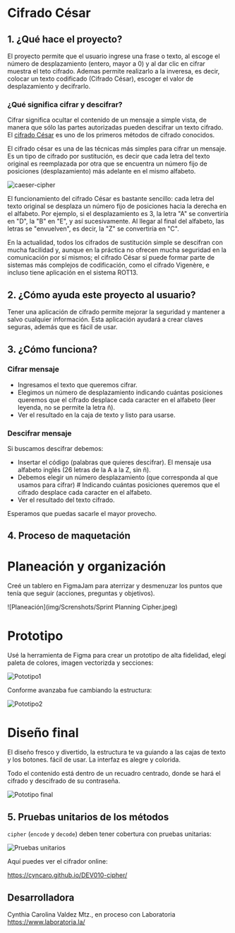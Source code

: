 # Cifrado César


## 1. ¿Qué hace el proyecto?

El proyecto permite que el usuario ingrese una frase o texto, al escoge el número de desplazamiento (entero, mayor a 0) y al dar clic en cifrar muestra el teto cifrado. Ademas permite realizarlo a la inveresa, es decir, colocar un texto codificado (Cifrado César), escoger el valor de desplazamiento y decifrarlo.

### ¿Qué significa cifrar y descifrar?

Cifrar significa ocultar el contenido de un mensaje a simple vista, de manera
que sólo las partes autorizadas pueden descifrar un texto cifrado.
El [cifrado César](https://en.wikipedia.org/wiki/Caesar_cipher)
es uno de los primeros métodos de cifrado conocidos. 

El cifrado césar es una de las técnicas más simples para cifrar un mensaje. Es
un tipo de cifrado por sustitución, es decir que cada letra del texto original
es reemplazada por otra que se encuentra un número fijo de posiciones
(desplazamiento) más adelante en el mismo alfabeto.

![caeser-cipher](https://upload.wikimedia.org/wikipedia/commons/thumb/2/2b/Caesar3.svg/2000px-Caesar3.svg.png)

El funcionamiento del cifrado César es bastante sencillo: cada letra del texto original se desplaza un número fijo de posiciones hacia la derecha en el alfabeto. Por ejemplo, si el desplazamiento es 3, la letra "A" se convertiría en "D", la "B" en "E", y así sucesivamente. Al llegar al final del alfabeto, las letras se "envuelven", es decir, la "Z" se convertiría en "C".

En la actualidad, todos los cifrados de sustitución simple se descifran con
mucha facilidad y, aunque en la práctica no ofrecen mucha seguridad en la
comunicación por sí mismos; el cifrado César sí puede formar parte de sistemas
más complejos de codificación, como el cifrado Vigenère, e incluso tiene
aplicación en el sistema ROT13.

## 2. ¿Cómo ayuda este proyecto al usuario?

Tener una aplicación de cifrado permite mejorar la seguridad y mantener a salvo cualquier información. Esta aplicación ayudará a crear claves seguras, además que es fácil de usar.

## 3. ¿Cómo funciona?

### Cifrar mensaje

 - Ingresamos el texto que queremos cifrar.
 - Elegimos un número de desplazamiento indicando cuántas posiciones queremos que el cifrado desplace cada caracter en el alfabeto (leer leyenda, no se permite la letra ñ).
 - Ver el resultado en la caja de texto y listo para usarse.

### Descifrar mensaje

Si buscamos descifrar debemos:

 - Insertar el código (palabras que quieres descifrar). El mensaje usa alfabeto inglés (26 letras de la A a la Z, sin ñ).
 - Debemos elegir un número desplazamiento (que corresponda al que usamos para cifrar) # Indicando cuántas posiciones queremos que el cifrado desplace cada caracter en el alfabeto.
 - Ver el resultado del texto cifrado.

Esperamos que puedas sacarle el mayor provecho.

## 4. Proceso de maquetación

# Planeación y organización  

Creé un tablero en FigmaJam para aterrizar y desmenuzar los puntos que tenía que seguir (acciones, preguntas y objetivos).

![Planeación](img/Screnshots/Sprint Planning Cipher.jpeg)

# Prototipo

Usé la herramienta de Figma para crear un prototipo de alta fidelidad, elegí paleta de colores, imagen vectorizda y secciones:

![Pototipo1](img/Screnshots/prototipo-1.jpeg)

Conforme avanzaba fue cambiando la estructura:

![Pototipo2](img/Screnshots/prototipo-2.jpeg)

# Diseño final

El diseño fresco y divertido, la estructura te va guiando a las cajas de texto y los botones. fácil de usar. La interfaz es alegre y colorida.

Todo el contenido está dentro de un recuadro centrado, donde se hará el cifrado y descifrado de su contraseña.

![Pototipo final](img/Screnshots/prototipo-final.png)

## 5. Pruebas unitarios de los métodos

`cipher` (`encode` y `decode`) deben tener cobertura con pruebas unitarias:

![Pruebas unitarios](img/Screnshots/pruebas-unitarios.png)

Aquí puedes ver el cifrador online:

https://cyncaro.github.io/DEV010-cipher/

## Desarrolladora

Cynthia Carolina Valdez Mtz., en proceso con Laboratoria
https://www.laboratoria.la/

